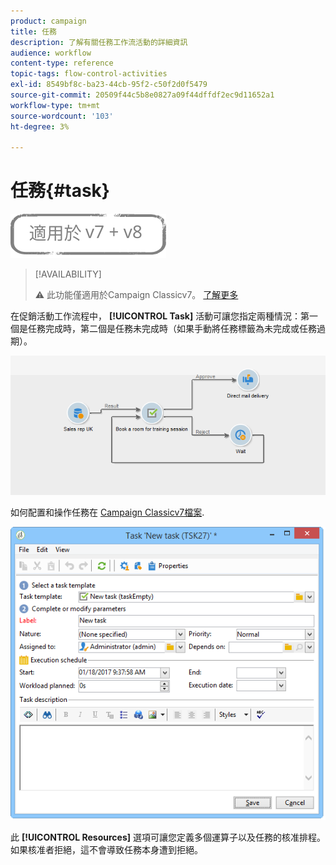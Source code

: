 ```yaml
---
product: campaign
title: 任務
description: 了解有關任務工作流活動的詳細資訊
audience: workflow
content-type: reference
topic-tags: flow-control-activities
exl-id: 8549bf8c-ba23-44cb-95f2-c50f2d0f5479
source-git-commit: 20509f44c5b8e0827a09f44dffdf2ec9d11652a1
workflow-type: tm+mt
source-wordcount: '103'
ht-degree: 3%

---
```


# 任務{#task}

![](../../assets/common.svg)

>[!AVAILABILITY]
>
>:warning: 此功能僅適用於Campaign Classicv7。 [了解更多](../../mrm/using/creating-and-managing-tasks.md)

在促銷活動工作流程中， **[!UICONTROL Task]** 活動可讓您指定兩種情況：第一個是任務完成時，第二個是任務未完成時（如果手動將任務標籤為未完成或任務過期）。

![](assets/mrm_task_in_workflow.png)

如何配置和操作任務在 [Campaign Classicv7檔案](../../mrm/using/creating-and-managing-tasks.md).

![](assets/wkf_task_activity.png)

此 **[!UICONTROL Resources]** 選項可讓您定義多個運算子以及任務的核准排程。 如果核准者拒絕，這不會導致任務本身遭到拒絕。
